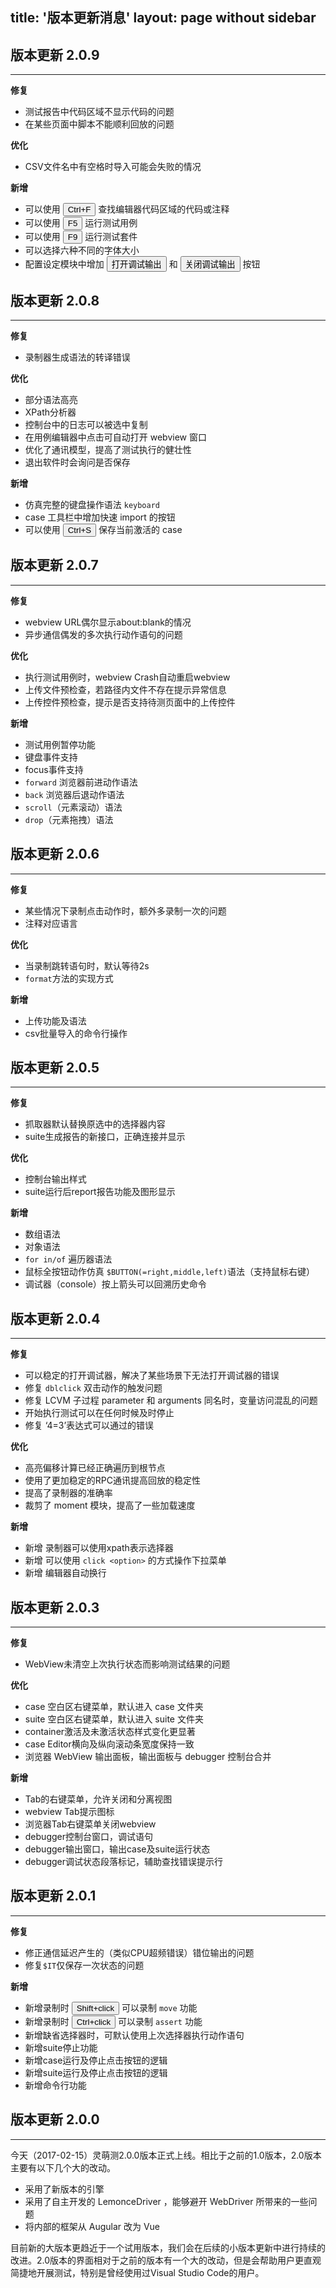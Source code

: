 title: '版本更新消息'
layout: page without sidebar
---
## 版本更新 2.0.9
---

**修复**

- 测试报告中代码区域不显示代码的问题
- 在某些页面中脚本不能顺利回放的问题

**优化**

- CSV文件名中有空格时导入可能会失败的情况

**新增**
 
- 可以使用 <button>Ctrl+F</button> 查找编辑器代码区域的代码或注释
- 可以使用 <button>F5</button> 运行测试用例
- 可以使用 <button>F9</button> 运行测试套件
- 可以选择六种不同的字体大小
- 配置设定模块中增加 <button>打开调试输出</button> 和 <button>关闭调试输出</button> 按钮

## 版本更新 2.0.8
---

**修复**

- 录制器生成语法的转译错误

**优化**

- 部分语法高亮
- XPath分析器
- 控制台中的日志可以被选中复制
- 在用例编辑器中点击<i class="fa fa-play"></i>可自动打开 webview 窗口
- 优化了通讯模型，提高了测试执行的健壮性
- 退出软件时会询问是否保存

**新增**
 
- 仿真完整的键盘操作语法 `keyboard`
- case 工具栏中增加快速 import 的按钮 <i class="fa fa-download"></i>
- 可以使用 <button>Ctrl+S</button> 保存当前激活的 case

## 版本更新 2.0.7
---

**修复**

- webview URL偶尔显示about:blank的情况
- 异步通信偶发的多次执行动作语句的问题

**优化**

- 执行测试用例时，webview Crash自动重启webview
- 上传文件预检查，若路径内文件不存在提示异常信息
- 上传控件预检查，提示是否支持待测页面中的上传控件

**新增**
 
- 测试用例暂停功能
- 键盘事件支持
- focus事件支持
- `forward` 浏览器前进动作语法
- `back` 浏览器后退动作语法
- `scroll`（元素滚动）语法
- `drop`（元素拖拽）语法

## 版本更新 2.0.6
---

**修复**

- 某些情况下录制点击动作时，额外多录制一次的问题
- 注释对应语言

**优化**

- 当录制跳转语句时，默认等待2s
- `format`方法的实现方式

**新增**

- 上传功能及语法
- csv批量导入的命令行操作

## 版本更新 2.0.5
---
**修复**
- 抓取器默认替换原选中的选择器内容
- suite生成报告的新接口，正确连接并显示

**优化**
- 控制台输出样式
- suite运行后report报告功能及图形显示

**新增**
- 数组语法
- 对象语法
- `for in/of` 遍历器语法
- 鼠标全按钮动作仿真 `$BUTTON(=right,middle,left)`语法（支持鼠标右键）
- 调试器（console）按上箭头可以回溯历史命令

## 版本更新 2.0.4
---
**修复**
- 可以稳定的打开调试器，解决了某些场景下无法打开调试器的错误
- 修复 `dblclick` 双击动作的触发问题
- 修复 LCVM 子过程 parameter 和 arguments 同名时，变量访问混乱的问题
- 开始执行测试可以在任何时候及时停止
- 修复 ‘4=3’表达式可以通过的错误

**优化**
- 高亮偏移计算已经正确遍历到根节点
- 使用了更加稳定的RPC通讯提高回放的稳定性
- 提高了录制器的准确率
- 裁剪了 moment 模块，提高了一些加载速度

**新增**
- 新增 录制器可以使用xpath表示选择器
- 新增 可以使用 `click <option>` 的方式操作下拉菜单
- 新增 编辑器自动换行

## 版本更新 2.0.3
---
**修复**
- WebView未清空上次执行状态而影响测试结果的问题

**优化**
- case 空白区右键菜单，默认进入 case 文件夹
- suite 空白区右键菜单，默认进入 suite 文件夹
- container激活及未激活状态样式变化更显著
- case Editor横向及纵向滚动条宽度保持一致
- 浏览器 WebView 输出面板，输出面板与 debugger 控制台合并 

**新增**
- Tab的右键菜单，允许关闭和分离视图
- webview Tab提示图标
- 浏览器Tab右键菜单关闭webview
- debugger控制台窗口，调试语句
- debugger输出窗口，输出case及suite运行状态
- debugger调试状态段落标记，辅助查找错误提示行

## 版本更新 2.0.1
---
**修复**
- 修正通信延迟产生的（类似CPU超频错误）错位输出的问题
- 修复`$IT`仅保存一次状态的问题

**新增**
- 新增录制时 <button>Shift+click</button> 可以录制 `move` 功能
- 新增录制时 <button>Ctrl+click</button> 可以录制 `assert` 功能
- 新增缺省选择器时，可默认使用上次选择器执行动作语句
- 新增suite停止功能
- 新增case运行及停止点击按钮的逻辑
- 新增suite运行及停止点击按钮的逻辑
- 新增命令行功能

## 版本更新 2.0.0
---

今天（2017-02-15）灵萌测2.0.0版本正式上线。相比于之前的1.0版本，2.0版本主要有以下几个大的改动。

- 采用了新版本的引擎
- 采用了自主开发的 LemonceDriver ，能够避开 WebDriver 所带来的一些问题 
- 将内部的框架从 Augular 改为 Vue

目前新的大版本更趋近于一个试用版本，我们会在后续的小版本更新中进行持续的改进。2.0版本的界面相对于之前的版本有一个大的改动，但是会帮助用户更直观简捷地开展测试，特别是曾经使用过Visual Studio Code的用户。